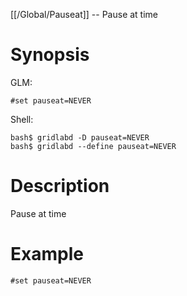 [[/Global/Pauseat]] -- Pause at time

# Synopsis

GLM:

~~~
#set pauseat=NEVER
~~~

Shell:

~~~
bash$ gridlabd -D pauseat=NEVER
bash$ gridlabd --define pauseat=NEVER
~~~

# Description

Pause at time

# Example

~~~
#set pauseat=NEVER
~~~
